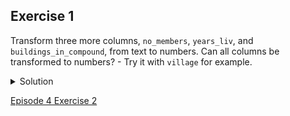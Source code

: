 ## Exercise 1

Transform three more columns, <code>no_members</code>, <code>years_liv</code>, and <code>buildings_in_compound</code>, from text to numbers. Can all columns be transformed to numbers? - Try it with <code>village</code> for example.

<details>
  <summary>
    Solution
  </summary>

    Only observations that include only numerals (0-9) can be transformed to numbers. If you apply a number transformation to a column that doesn’t meet this criteria, and then click the <code>Undo / Redo</code> tab, you will see a step that starts with <code>Text transform on 0 cells</code>. This means that the data in that column was not transformed.

  </details>
  
  [Episode 4 Exercise 2](episode4_ex2.md)
